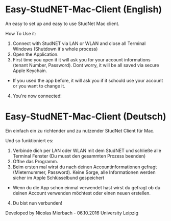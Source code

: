 # Easy-StudNET-Mac-Client (English)
An easy to set up and easy to use StudNet Mac client.

How To Use it:
1. Connect with StudNET via LAN or WLAN and close all Terminal Windows (Shutdown it's whole process)
2. Open the Application.
3. First time you open it it will ask you for your account informations (tenant Number, Password). Dont worry, it will be all saved via secure Apple Keychain.
- If you used the app before, it will ask you if it schould use your account or you want to change it.
4. You're now connected!

# Easy-StudNET-Mac-Client (Deutsch)
Ein einfach ein zu richtender und zu nutzender StudNet Client für Mac.

Und so funktioniert es:
1. Verbinde dich per LAN oder WLAN mit dem StudNET und schließe alle Terminal Fenster (Du musst den gesammten Prozess beenden)
2. Öffne das Programm.
3. Beim ersten mal wirst du nach deinen Accountinformationen gefragt (Mieternummer, Password). Keine Sorge, alle Informationen werden sicher im Apple Schlüsselbund gespeichert
- Wenn du die App schon einmal verwendet hast wirst du gefragt ob du deinen Account verwenden möchtest oder einen neuen erstellen.
4. Du bist nun verbunden!

Developed by Nicolas Mierbach - 06.10.2016
University Leipzig
